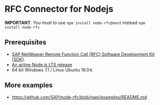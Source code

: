 # RFC Connector for Nodejs

**IMPORTANT**: You must to use `npm install node-rfc@next` instead `npm install node-rfc`


## Prerequisites

-   [SAP NetWeaver Remote Function Call (RFC) Software Development Kit (SDK)](https://support.sap.com/en/product/connectors/nwrfcsdk.html).
-   [An active Node.js LTS release](https://github.com/nodejs/LTS)
-   64 bit Windows 7.1 / Linux Ubuntu 16.04.


## More examples

-   https://github.com/SAP/node-rfc/blob/napi/examples/README.md
